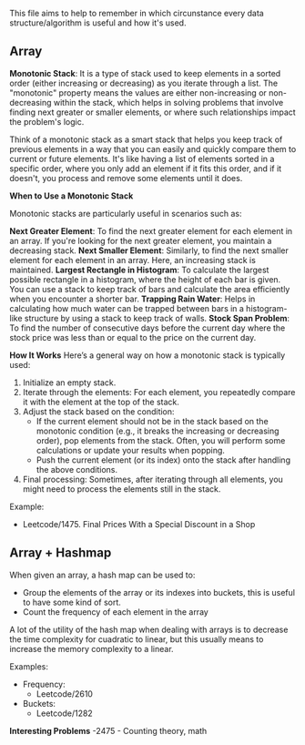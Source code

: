 This file aims to help to remember in which circunstance every data structure/algorithm is useful and how it's used.

**Array**
---

**Monotonic Stack**: It is a type of stack used to keep elements in a sorted order (either increasing or decreasing) as you iterate through a list. The "monotonic" property means the values are either non-increasing or non-decreasing within the stack, which helps in solving problems that involve finding next greater or smaller elements, or where such relationships impact the problem's logic.

Think of a monotonic stack as a smart stack that helps you keep track of previous elements in a way that you can easily and quickly compare them to current or future elements. It's like having a list of elements sorted in a specific order, where you only add an element if it fits this order, and if it doesn't, you process and remove some elements until it does.

**When to Use a Monotonic Stack**

Monotonic stacks are particularly useful in scenarios such as:

**Next Greater Element**: To find the next greater element for each element in an array. If you're looking for the next greater element, you maintain a decreasing stack.
**Next Smaller Element**: Similarly, to find the next smaller element for each element in an array. Here, an increasing stack is maintained.
**Largest Rectangle in Histogram**: To calculate the largest possible rectangle in a histogram, where the height of each bar is given. You can use a stack to keep track of bars and calculate the area efficiently when you encounter a shorter bar.
**Trapping Rain Water**: Helps in calculating how much water can be trapped between bars in a histogram-like structure by using a stack to keep track of walls.
**Stock Span Problem**: To find the number of consecutive days before the current day where the stock price was less than or equal to the price on the current day.

**How It Works**
Here’s a general way on how a monotonic stack is typically used:

1) Initialize an empty stack.
2) Iterate through the elements: For each element, you repeatedly compare it with the element at the top of the stack.
3) Adjust the stack based on the condition:
    - If the current element should not be in the stack based on the monotonic condition (e.g., it breaks the increasing or decreasing order), pop elements from the stack. Often, you will perform some calculations or update your results when popping.
    - Push the current element (or its index) onto the stack after handling the above conditions.
4) Final processing: Sometimes, after iterating through all elements, you might need to process the elements still in the stack.

Example:

- Leetcode/1475. Final Prices With a Special Discount in a Shop

**Array + Hashmap**
---

When given an array, a hash map can be used to:

- Group the elements of the array or its indexes into buckets, this is useful to have some kind of sort.
- Count the frequency of each element in the array

A lot of the utility of the hash map when dealing with arrays is to decrease the time complexity for cuadratic to linear, but this usually means to increase the memory complexity to a linear.

Examples:

* Frequency:
  - Leetcode/2610
* Buckets:
  - Leetcode/1282

**Interesting Problems**
-2475 - Counting theory, math 